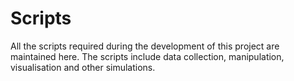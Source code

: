 # Scripts
All the scripts required during the development of this project are maintained here. The scripts include data collection, manipulation, visualisation and other simulations.